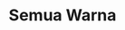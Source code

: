 ---
title: Semua Warna
description: Koleksi Warna Produk Hijacket
sections:
  - type: hero_section
    template: hero_section
    title: Koleksi Warna Hijacket
    align: center
    has_background: true
    background:
      background_color: gray
  - type: collections_filter_section
    template: collections_filter_section
    title: semua warna
    url: /color
    label: lihat warna
    filter: color
---